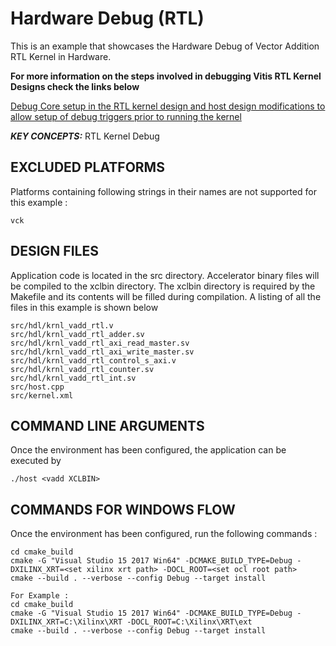 Hardware Debug (RTL)
======================

This is an example that showcases the Hardware Debug of Vector Addition RTL Kernel in Hardware.

 
**For more information on the steps involved in debugging Vitis RTL Kernel Designs check the links below**
 
[Debug Core setup in the RTL kernel design and host design modifications to allow setup of debug triggers prior to running the kernel](https://github.com/Xilinx/Vitis_Accel_Examples/wiki/rtl_kernel_debug)

***KEY CONCEPTS:*** RTL Kernel Debug

## EXCLUDED PLATFORMS
Platforms containing following strings in their names are not supported for this example :
```
vck
```

##  DESIGN FILES
Application code is located in the src directory. Accelerator binary files will be compiled to the xclbin directory. The xclbin directory is required by the Makefile and its contents will be filled during compilation. A listing of all the files in this example is shown below

```
src/hdl/krnl_vadd_rtl.v
src/hdl/krnl_vadd_rtl_adder.sv
src/hdl/krnl_vadd_rtl_axi_read_master.sv
src/hdl/krnl_vadd_rtl_axi_write_master.sv
src/hdl/krnl_vadd_rtl_control_s_axi.v
src/hdl/krnl_vadd_rtl_counter.sv
src/hdl/krnl_vadd_rtl_int.sv
src/host.cpp
src/kernel.xml
```

##  COMMAND LINE ARGUMENTS
Once the environment has been configured, the application can be executed by
```
./host <vadd XCLBIN>
```

##  COMMANDS FOR WINDOWS FLOW
Once the environment has been configured, run the following commands : 
```
cd cmake_build
cmake -G "Visual Studio 15 2017 Win64" -DCMAKE_BUILD_TYPE=Debug -DXILINX_XRT=<set xilinx xrt path> -DOCL_ROOT=<set ocl root path>
cmake --build . --verbose --config Debug --target install

For Example : 
cd cmake_build
cmake -G "Visual Studio 15 2017 Win64" -DCMAKE_BUILD_TYPE=Debug -DXILINX_XRT=C:\Xilinx\XRT -DOCL_ROOT=C:\Xilinx\XRT\ext
cmake --build . --verbose --config Debug --target install
```
